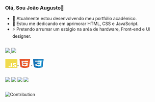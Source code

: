 ### Olá, Sou João Augusto👋

- 🔭 Atualmente estou desenvolvendo meu portfólio acadêmico.
- 🌱 Estou me dedicando em aprimorar HTML, CSS e JavaScript.
- ⚡ Pretendo arrumar um estágio na aréa de hardware, Front-end e UI designer.
##
<div>
 <a href="https://github.com/joaoaugustobernardo">
<img height="40%" src="https://github-readme-stats.vercel.app/api?username=joaoaugustobernardo&show_icons=true&theme=highcontrast&include_all_commits=true&count_private=true"/>
<img height="40%" src="https://github-readme-stats.vercel.app/api/top-langs/?username=joaoaugustobernardo&layout=compact&langs_count=7&theme=highcontrast"/>
</div>
 
<div style="display: inline_block"><br>
  <img align="center" alt="Joao-Js" height="30" width="40" src="https://raw.githubusercontent.com/devicons/devicon/master/icons/javascript/javascript-plain.svg">
  <img align="center" alt="Joao-HTML" height="30" width="40" src="https://raw.githubusercontent.com/devicons/devicon/master/icons/html5/html5-original.svg">
  <img align="center" alt="Joao-CSS" height="30" width="40" src="https://raw.githubusercontent.com/devicons/devicon/master/icons/css3/css3-original.svg">
</div>

##

<div>
  <a href="https://www.instagram.com/jaugusto_02/" target="_blank"><img src="https://img.shields.io/badge/-Instagram-%23E4405F?style=for-the-badge&logo=instagram&logoColor=white" target="_blank"></a>
  <a href = "mailto:joaoaugustobernardo55@gmail.com"><img src="https://img.shields.io/badge/Gmail-D14836?style=for-the-badge&logo=gmail&logoColor=white" target="_blank"></a>
  <a href="https://www.linkedin.com/in/jo%C3%A3o-augusto-321329209/" target="_blank"><img src="https://img.shields.io/badge/-LinkedIn-%230077B5?style=for-the-badge&logo=linkedin&logoColor=white" target="_blank"></a>
   <a href="https://www.facebook.com/profile.php?id=100037733660122" target="_blank"><img src="https://img.shields.io/badge/Facebook-1877F2?style=for-the-badge&logo=facebook&logoColor=white" target="_blank"></a>
</div>
 
 ##
 
 ![Contribution](https://activity-graph.herokuapp.com/graph?username=joaoaugustobernardo&theme=merko&hide_border=true&area=true)


